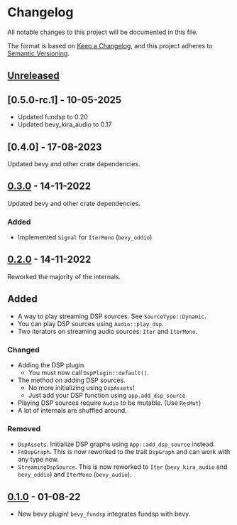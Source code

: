 # Changelog
All notable changes to this project will be documented in this file.

The format is based on [Keep a Changelog](https://keepachangelog.com/en/1.0.0/),
and this project adheres to [Semantic Versioning](https://semver.org/spec/v2.0.0.html).

## [Unreleased]

## [0.5.0-rc.1] - 10-05-2025

- Updated fundsp to 0.20
- Updated bevy_kira_audio to 0.17

## [0.4.0] - 17-08-2023

Updated bevy and other crate dependencies.

## [0.3.0] - 14-11-2022

Updated bevy and other crate dependencies.

### Added

- Implemented `Signal` for `IterMono` (`bevy_oddio`)

## [0.2.0] - 14-11-2022

Reworked the majority of the internals.

## Added

- A way to play streaming DSP sources. See `SourceType::Dynamic`.
- You can play DSP sources using `Audio::play_dsp`.
- Two iterators on streaming audio sources: `Iter` and `IterMono`.

### Changed

- Adding the DSP plugin.
  - You must now call `DspPlugin::default()`.
- The method on adding DSP sources.
  - No more initializing using `DspAssets`!
  - Just add your DSP function using `app.add_dsp_source`
- Playing DSP sources require `Audio` to be mutable. (Use `ResMut`)
- A lot of internals are shuffled around.

### Removed

- `DspAssets`. Initialize DSP graphs using `App::add_dsp_source` instead.
- `FnDspGraph`. This is now reworked to the trait `DspGraph` and can work with any type now.
- `StreamingDspSource`. This is now reworked to `Iter` (`bevy_kira_audio` and `bevy_oddio`) and `IterMono` (`bevy_audio`). 

## [0.1.0] - 01-08-22

- New bevy plugin! `bevy_fundsp` integrates fundsp with bevy.

[Unreleased]: https://github.com/harudagondi/bevy_fundsp/compare/v0.3.0...HEAD
[0.3.0]: https://github.com/harudagondi/bevy_fundsp/compare/v0.1.0...v0.3.0
[0.2.0]: https://github.com/harudagondi/bevy_fundsp/compare/v0.1.0...v0.2.0
[0.1.0]: https://github.com/harudagondi/bevy_fundsp/releases/tag/v0.1.0